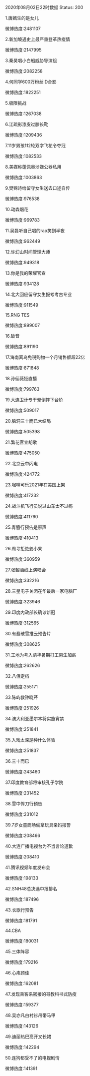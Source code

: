 2020年08月02日22时数据
Status: 200

1.唐嫣生的是女儿

微博热度:2481107

2.新加坡遇史上最严重登革热疫情

微博热度:2147995

3.秦昊唱小白船威胁导演组

微博热度:2082258

4.何同学600万粉丝ID合影

微博热度:1822251

5.极限挑战

微博热度:1267038

6.江疏影漆皮过膝长靴

微博热度:1209436

7.11岁男孩112轮双字飞花令夺冠

微博热度:1082533

8.美媒称蓬佩奥涉嫌公器私用

微博热度:1003863

9.樊锦诗给留守女生送去口述自传

微博热度:976538

10.动森烟花

微博热度:969783

11.吴磊听自己唱的rap笑到半夜

微博热度:962449

12.许幻山时间管理大师

微博热度:949318

13.你是我的荣耀官宣

微博热度:934128

14.北大回应留守女生报考考古专业

微博热度:911549

15.RNG TES

微博热度:899007

16.破音

微博热度:891190

17.海南离岛免税购物一个月销售额超22亿

微博热度:871848

18.孙俪薇娅直播

微博热度:799763

19.大连卫计专干晕倒摔下台阶

微博热度:509017

20.脑洞三十而已大结局

微博热度:505398

21.繁花官宣胡歌

微博热度:475050

22.北京云中闪电

微博热度:424772

23.咖啡可乐2021年在美国上架

微博热度:417232

24.战斗机飞行员说过山车太不过瘾

微博热度:411760

25.青簪行预告是原声

微博热度:410413

26.周寻拒绝姜小果

微博热度:360959

27.张韶涵线上演唱会

微博热度:332216

28.三星电子关闭在华最后一家电脑厂

微博热度:323946

29.印度内政部长确诊新冠

微博热度:312565

30.有翡破雪推云预告片

微博热度:308625

31.工地为考入清华暑期打工男生加薪

微博热度:262626

32.八佰定档

微博热度:255171

33.陈屿救钟晓芹

微博热度:251926

34.澳大利亚墨尔本将实施宵禁

微博热度:251841

35.入戏太深是种什么体验

微博热度:251837

36.三十而已

微博热度:243460

37.印度教育部将审核孔子学院

微博热度:231452

38.雪中悍刀行预告

微博热度:231012

39.7岁女童商场偷拿玩具亲妈报警

微博热度:208466

40.大连广播电视台为不当言论道歉

微博热度:208410

41.腾讯视频年度发布会

微博热度:198133

42.SNH48总决选中报排名

微博热度:187496

43.长歌行预告

微博热度:181791

44.CBA

微博热度:180031

45.三体阵容

微博热度:179216

46.心疼顾佳

微博热度:162081

47.发现乘客系密接的哥教科书式防疫

微博热度:159377

48.吴亦凡白衬衫吊带马甲

微博热度:143126

49.迪丽热巴高开叉长裙

微博热度:142294

50.连狗都受不了的电视剧情

微博热度:141391

